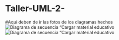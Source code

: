 # Taller-UML-2-
#Aqui deben de ir las fotos de los diagramas hechos 
![Diagrama de secuencia “Cargar material educativo](https://github.com/user-attachments/assets/95549f5d-cb05-4d16-bb1c-f6c76e6d192a)
![Diagrama de secuencia “Cargar material educativo](https://github.com/user-attachments/assets/5a555f4f-c6e1-40c3-a49a-252d199545a8)




